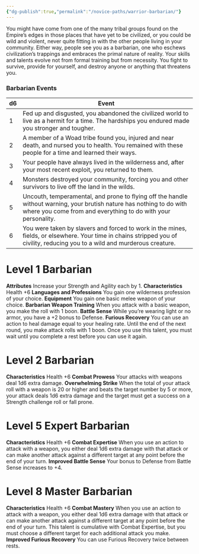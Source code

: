```yaml
---
{"dg-publish":true,"permalink":"/novice-paths/warrior-barbarian/"}
---
```


You might have come from one of the many tribal groups found on the Empire’s edges in those places that have yet to be civilized, or you could be wild and violent, never quite fitting in with the other people living in your community.
Either way, people see you as a barbarian, one who eschews civilization’s trappings and embraces the primal nature of reality. Your skills and talents evolve not from formal training but from necessity. You fight to survive, provide for yourself, and destroy anyone or anything that threatens you.
### Barbarian Events

| d6  | Event                                                                                                                                                                                  |
| --- | -------------------------------------------------------------------------------------------------------------------------------------------------------------------------------------- |
| 1   | Fed up and disgusted, you abandoned the civilized world to live as a hermit for a time. The hardships you endured made you stronger and tougher.                                       |
| 2   | A member of a Woad tribe found you, injured and near death, and nursed you to health. You remained with these people for a time and learned their ways.                                |
| 3   | Your people have always lived in the wilderness and, after your most recent exploit, you returned to them.                                                                             |
| 4   | Monsters destroyed your community, forcing you and other survivors to live off the land in the wilds.                                                                                  |
| 5   | Uncouth, temperamental, and prone to flying off the handle without warning, your brutish nature has nothing to do with where you come from and everything to do with your personality. |
| 6   | You were taken by slavers and forced to work in the mines, fields, or elsewhere. Your time in chains stripped you of civility, reducing you to a wild and murderous creature.          |
# Level 1 Barbarian
**Attributes** Increase your Strength and Agility each by 1.
**Characteristics** Health +6
**Languages and Professions** You gain one wilderness profession of your choice.
**Equipment** You gain one basic melee weapon of your choice.
**Barbarian Weapon Training** When you attack with a basic weapon, you make the roll with 1 boon.
**Battle Sense** While you’re wearing light or no armor, you have a +2 bonus to Defense.
**Furious Recovery** You can use an action to heal damage equal to your healing rate.
Until the end of the next round, you make attack rolls with 1 boon. Once you use this talent, you must wait until you complete a rest before you can use it again.
# Level 2 Barbarian
**Characteristics** Health +6
**Combat Prowess** Your attacks with weapons deal 1d6 extra damage.
**Overwhelming Strike** When the total of your attack roll with a weapon is 20 or higher and beats the target number by 5 or more, your attack deals 1d6 extra damage and the target must get a success on a Strength challenge roll or fall prone.
# Level 5 Expert Barbarian
**Characteristics** Health +6
**Combat Expertise** When you use an action to attack with a weapon, you either deal 1d6 extra damage with that attack or can make another attack against a different target at any point before the end of your turn.
**Improved Battle Sense** Your bonus to Defense from Battle Sense increases to +4.
# Level 8 Master Barbarian
**Characteristics** Health +6
**Combat Mastery** When you use an action to attack with a weapon, you either deal 1d6 extra damage with that attack or can make another attack against a different target at any point before the end of your turn. This talent is cumulative with Combat Expertise, but you must choose a different target for each additional attack you make.
**Improved Furious Recovery** You can use Furious Recovery twice between rests.